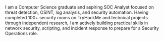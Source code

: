 I am a Computer Science graduate and aspiring SOC Analyst focused on threat detection, OSINT, log analysis, and security automation. Having completed 100+ security rooms on TryHackMe and technical projects through independent research, I am actively building practical skills in network security, scripting, and incident response to prepare for a Security Operations role.
